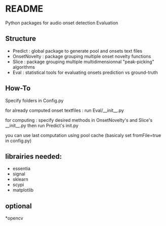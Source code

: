 README
======
Python packages for audio onset detection Evaluation

Structure
---------
* Predict : global package to generate pool and onsets text files
 * OnsetNovelty : package grouping multiple onset novelty functions
 * Slice : package grouping multiple multidimensionnal "peak-picking" algorithms
* Eval : statistical tools for evaluating onsets prediction vs ground-truth



How-To
---------
Specify folders in Config.py

for already computed onset textfiles : run Eval/\_\_init\_\_.py

for computing : specify desired methods in OnsetNovelty's and Slice's \_\_init\_\_.py then run Predict's init.py

you can use last computation using pool cache (basicaly set fromFile=true in config.py)




librairies needed:
------------


* essentia
* signal
* sklearn
* scypi
* matplotlib


optional
------------
*opencv
